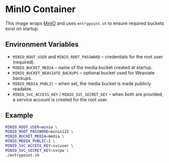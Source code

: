 # MinIO Container

This image wraps [MinIO](https://min.io/) and uses `entrypoint.sh` to ensure required buckets exist on startup.

## Environment Variables

- `MINIO_ROOT_USER` and `MINIO_ROOT_PASSWORD` – credentials for the root user (required).
- `MINIO_BUCKET_MEDIA` – name of the media bucket created at startup.
- `MINIO_BUCKET_WEAVIATE_BACKUPS` – optional bucket used for Weaviate backups.
- `MINIO_MEDIA_PUBLIC` – when set, the media bucket is made publicly readable.
- `MINIO_SVC_ACCESS_KEY` / `MINIO_SVC_SECRET_KEY` – when both are provided, a service account is created for the root user.

## Example

```bash
MINIO_ROOT_USER=minio \
MINIO_ROOT_PASSWORD=minio123 \
MINIO_BUCKET_MEDIA=media \
MINIO_MEDIA_PUBLIC=1 \
MINIO_SVC_ACCESS_KEY=svcuser \
MINIO_SVC_SECRET_KEY=svcpw \
./entrypoint.sh
```

